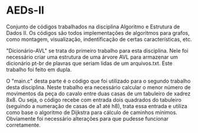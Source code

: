 # AEDs-II
Conjunto de códigos trabalhados na disciplina Algoritmo e Estrutura de Dados II.
Os códigos são todos implementações de algoritmos para grafos, como montagem, visualização, indentificação de certas características, etc.

"Dicionário-AVL" se trata do primeiro trabalho para esta disciplina. Nele foi necessário criar uma estrutura de uma árvore AVL para armazenar um dicionário pt-br de plavras que seriam lidas de um arquivos.txt. Este trabalho foi feito em dupla.


O "main.c" desta parte é o código que foi utilizado para o segundo trabalho desta disciplina. Neste trabalho era necessário calcular o menor número de movimentos da peça do cavalo entre duas casas de um tabuleiro de xadrez 8x8. Ou seja, o código recebe com entrada dois quadrados do tabuleiro (seguindo a numeração de casas de a1 até h8), trata essa entrada e utiliza como base o algoritmo de Dijkstra para cálculo de caminhos mínimos. Obviamente foi necessário alterações para que pudesse funcionar corretamente.

